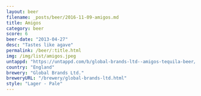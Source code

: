 ```yaml
---
layout: beer
filename: _posts/beer/2016-11-09-amigos.md
title: Amigos
category: beer
score: 6
beer-date: "2013-04-27"
desc: "Tastes like agave"
permalink: /beer/:title.html
img: /img/list/amigos.jpeg
untappd: "https://untappd.com/b/global-brands-ltd--amigos-tequila-beer/38362"
country: "England"
brewery: "Global Brands Ltd."
breweryURL: "/brewery/global-brands-ltd.html"
style: "Lager - Pale"
---
```

